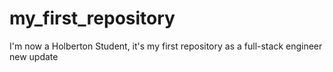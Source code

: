 # my_first_repository
I'm now a Holberton Student, it's my first repository as a full-stack engineer
new update
